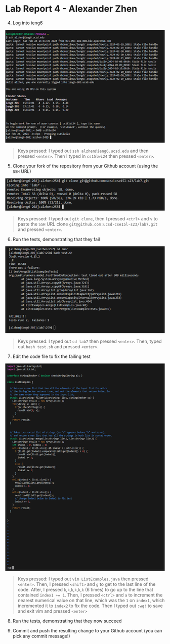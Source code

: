 # Lab Report 4 - Alexander Zhen

4. Log into ieng6

![image](3.PNG)

> Keys pressed: I typed out `ssh alzhen@ieng6.ucsd.edu` and then pressed `<enter>`. Then I typed in `cs15lwi24` then pressed `<enter>`.


5. Clone your fork of the repository from your Github account (using the `SSH` URL)

![Image](4.PNG)

> Keys pressed: I typed out `git clone`, then I pressed `<ctrl>` and `v` to paste the `SSH` URL clone `git@github.com:ucsd-cse15l-s23/lab7.git` and pressed `<enter>`.


6. Run the tests, demonstrating that they fail

![Image](5.PNG)

> Keys pressed: I typed out `cd lab7` then pressed `<enter>`. Then, typed out `bash test.sh` and pressed `<enter>`. 

7. Edit the code file to fix the failing test

![Image](7.PNG)

> Keys pressed: I typed out `vim ListExamples.java` then pressed `<enter>`. Then, I pressed `<shift>` and `g` to get to the last line of the code. After, I pressed `k`,`k`,`k`,`k`,`k`,`k` (6 times) to go up to the line that contained `index1 += 1`. Then, I pressed `<ctrl>` and `a` to increment the nearest numerical value on that line, which was the `1` on `index1`, which incremented it to `index2` to fix the code. Then I typed out `:wq!` to save and exit vim and pressed `<enter>`

8. Run the tests, demonstrating that they now succeed



9. Commit and push the resulting change to your Github account (you can pick any commit message!)

